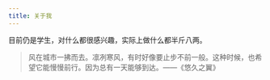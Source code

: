 ```yaml
---
title: 关于我
---
```


目前仍是学生，对什么都很感兴趣，实际上做什么都半斤八两。

> 风在城市一拂而去。凛冽寒风，有时好像要止步不前一般。这种时候，也希望它能慢慢前行。因为总有一天能够到达。——《悠久之翼》
